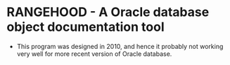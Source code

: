 # RANGEHOOD - A Oracle database object documentation tool

- This program was designed in 2010, and hence it probably not working very well for more recent version of Oracle database. 
